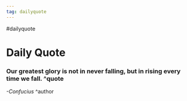 ```yaml
---
tag: dailyquote
---
```


#dailyquote

# Daily Quote

### Our greatest glory is not in never falling, but in rising every time we fall. ^quote
*-Confucius* ^author
